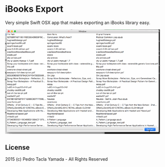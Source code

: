 iBooks Export
=============
Very simple Swift OSX app that makes exporting an iBooks library easy.

![demo](/demo.gif)

## License
2015 (c) Pedro Tacla Yamada - All Rights Reserved
